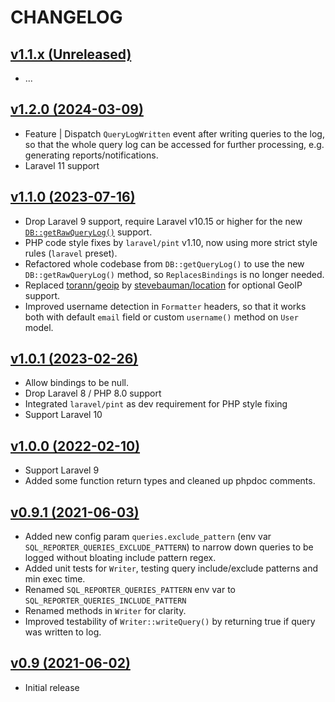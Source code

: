 # CHANGELOG

## [v1.1.x (Unreleased)](https://github.com/onlime/laravel-sql-reporter/compare/v1.2.0...main)

- ...

## [v1.2.0 (2024-03-09)](https://github.com/onlime/laravel-sql-reporter/compare/v1.1.0...v1.2.0)

- Feature | Dispatch `QueryLogWritten` event after writing queries to the log, so that the whole query log can be accessed for further processing, e.g. generating reports/notifications.
- Laravel 11 support

## [v1.1.0 (2023-07-16)](https://github.com/onlime/laravel-sql-reporter/compare/v1.0.1...v1.1.0)

- Drop Laravel 9 support, require Laravel v10.15 or higher for the new [`DB::getRawQueryLog()`](https://github.com/laravel/framework/pull/47507) support.
- PHP code style fixes by `laravel/pint` v1.10, now using more strict style rules (`laravel` preset).
- Refactored whole codebase from `DB::getQueryLog()` to use the new `DB::getRawQueryLog()` method, so `ReplacesBindings` is no longer needed.
- Replaced [torann/geoip](https://github.com/Torann/laravel-geoip) by [stevebauman/location](https://github.com/stevebauman/location) for optional GeoIP support.
- Improved username detection in `Formatter` headers, so that it works both with default `email` field or custom `username()` method on `User` model.

## [v1.0.1 (2023-02-26)](https://github.com/onlime/laravel-sql-reporter/compare/v1.0.0...v1.0.1)

- Allow bindings to be null.
- Drop Laravel 8 / PHP 8.0 support
- Integrated `laravel/pint` as dev requirement for PHP style fixing
- Support Laravel 10

## [v1.0.0 (2022-02-10)](https://github.com/onlime/laravel-sql-reporter/releases/tag/compare/v0.9.1...v1.0.0)

- Support Laravel 9
- Added some function return types and cleaned up phpdoc comments.

## [v0.9.1 (2021-06-03)](https://github.com/onlime/laravel-sql-reporter/releases/tag/compare/v0.9...v0.9.1)

- Added new config param `queries.exclude_pattern` (env var `SQL_REPORTER_QUERIES_EXCLUDE_PATTERN`) to narrow down queries to be logged without bloating include pattern regex.
- Added unit tests for `Writer`, testing query include/exclude patterns and min exec time.
- Renamed `SQL_REPORTER_QUERIES_PATTERN` env var to `SQL_REPORTER_QUERIES_INCLUDE_PATTERN`
- Renamed methods in `Writer` for clarity.
- Improved testability of `Writer::writeQuery()` by returning true if query was written to log.

## [v0.9 (2021-06-02)](https://github.com/onlime/laravel-sql-reporter/releases/tag/v0.9)

- Initial release
